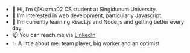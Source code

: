 - 👋 Hi, I’m @Kuzma02 CS student at Singidunum University.
- 👀 I’m interested in web development, particularly Javascript.
- 🌱 I’m currently learning React.js and Node.js and getting better every day.
- 📫 You can reach me via [LinkedIn](https://www.linkedin.com/in/aleksandar-kuzmanovi%C4%87-090939241/)
- ✨ A little about me: team player, big worker and an optimist

<!---
Kuzma02/Kuzma02 is a ✨ special ✨ repository because its `README.md` (this file) appears on your GitHub profile.
You can click the Preview link to take a look at your changes.
--->
